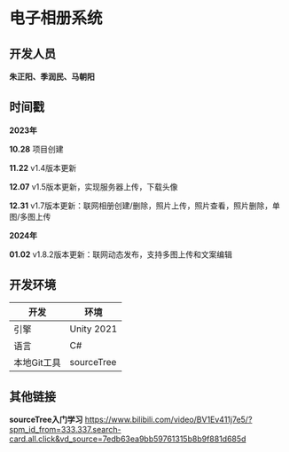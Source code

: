 # 电子相册系统

## 开发人员

**朱正阳、季润民、马朝阳**



## 时间戳

**2023年**

**10.28** 项目创建

**11.22** v1.4版本更新

**12.07** v1.5版本更新，实现服务器上传，下载头像

**12.31** v1.7版本更新：联网相册创建/删除，照片上传，照片查看，照片删除，单图/多图上传

**2024年**

**01.02** v1.8.2版本更新：联网动态发布，支持多图上传和文案编辑

## 开发环境

| 开发        | 环境       |
| ----------- | ---------- |
| 引擎        | Unity 2021 |
| 语言        | C#         |
| 本地Git工具 | sourceTree |

## 其他链接

**sourceTree入门学习**
https://www.bilibili.com/video/BV1Ev411j7e5/?spm_id_from=333.337.search-card.all.click&vd_source=7edb63ea9bb59761315b8b9f881d685d
